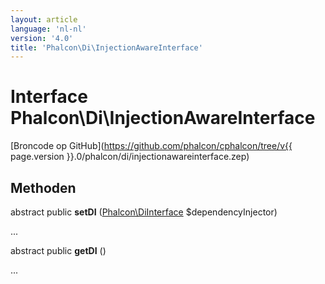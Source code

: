 ```yaml
---
layout: article
language: 'nl-nl'
version: '4.0'
title: 'Phalcon\Di\InjectionAwareInterface'
---
```

# Interface **Phalcon\Di\InjectionAwareInterface**

[Broncode op GitHub](https://github.com/phalcon/cphalcon/tree/v{{ page.version }}.0/phalcon/di/injectionawareinterface.zep)

## Methoden

abstract public **setDI** ([Phalcon\DiInterface](Phalcon_DiInterface) $dependencyInjector)

...

abstract public **getDI** ()

...